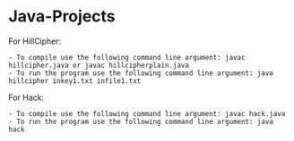 # Java-Projects

For HillCipher:

    - To compile use the following command line argument: javac hillcipher.java or javac hillcipherplain.java
    - To run the program use the following command line argument: java hillcipher inkey1.txt infile1.txt
  
  For Hack:
  
    - To compile use the following command line argument: javac hack.java
    - To run the program use the following command line argument: java hack
